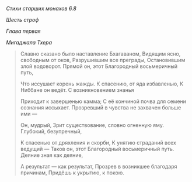 *Стихи старших монахов 6\.8*

*Шесть строф*

*Глава первая*

*Мигаджала Тхера*

> Славно сказано было наставление Бхагаваном,
> Видящим ясно, свободным от оков,
> Разрушившим все преграды,
> Остановившим злой водоворот\.
> Прямой он, этот Благородный восьмеричный путь,
>
> Что иссушает корень жажды\.
> К спасению, от яда избавленью,
> К Ниббане он ведёт\.
> С возникновением знанья
>
> Приходит к завершенью камма;
> С её кончиной почва для семени сознания иссыхает\.
> Прозревший в чувства не захвачен больше ими —
>
> Он, мудрый,
> Зрит существование, словно огненную яму\.
> Глубокий, безупречный,
>
> К спасенью от дряхления и скорби,
> К унятию страданий всех ведущий —
> Таков он, этот Благородный восьмеричный путь\.
> Деяние зная как деяние,
>
> А результат — как результат,
> Прозрев в возникшее благодаря причинам,
> Придёшь к укрытию, к покою\.